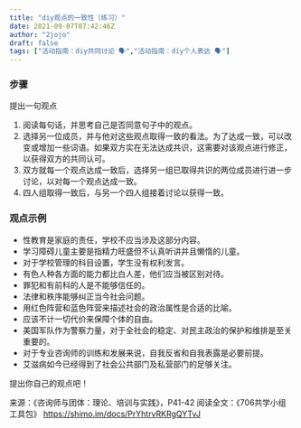 ```yaml
---
title: "diy观点的一致性（练习）"
date: 2021-09-07T07:42:46Z
author: "2jojo"
draft: false
tags: ["活动指南：diy共同讨论 🗣️","活动指南：diy个人表达 🗣️"]
---
```


### 步骤

提出一句观点
1. 阅读每句话，并思考自己是否同意句子中的观点。
2. 选择另一位成员，并与他对这些观点取得一致的看法。为了达成一致，可以改变或增加一些词语。如果双方实在无法达成共识，这需要对该观点进行修正，以获得双方的共同认可。
3. 双方就每一个观点达成一致后，选择另一组已取得共识的两位成员进行进一步讨论，以对每一个观点达成一致。
4. 四人组取得一致后，与另一个四人组接着讨论以获得一致。

### 观点示例

- 性教育是家庭的责任，学校不应当涉及这部分内容。
- 学习障碍儿童主要是指精力旺盛但不认真听讲并且懒惰的儿童。
- 对于学校管理的科目设置，学生没有权利发言。
- 有色人种各方面的能力都比白人差，他们应当被区别对待。
- 罪犯和有前科的人是不能够信任的。
- 法律和秩序能够纠正当今社会问题。
- 用红色阵营和蓝色阵营来描述社会的政治属性是合适的比喻。
- 应该不计一切代价来保障个体的自由。
- 美国军队作为警察力量，对于全社会的稳定、对民主政治的保护和维排是至关重要的。
- 对于专业咨询师的训练和发展来说，自我反省和自我表露是必要前提。
- 艾滋病如今已经得到了社会公共部门及私营部门的足够关注。

提出你自己的观点吧！

来源：《咨询师与团体：理论、培训与实践》，P41-42
阅读全文：《706共学小组 工具包》 https://shimo.im/docs/PrYhtrvRKRgQYTvJ

